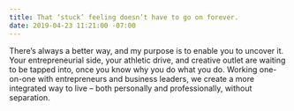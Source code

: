 ```yaml
---
title: That ‘stuck’ feeling doesn’t have to go on forever.
date: 2019-04-23 11:21:00 -07:00
---
```


There’s always a better way, and my purpose is to enable you to uncover it. Your entrepreneurial side, your athletic drive, and creative outlet are waiting to be tapped into, once you know why you do what you do.
Working one-on-one with entrepreneurs and business leaders, we create a more integrated way to live – both personally and professionally, without separation.